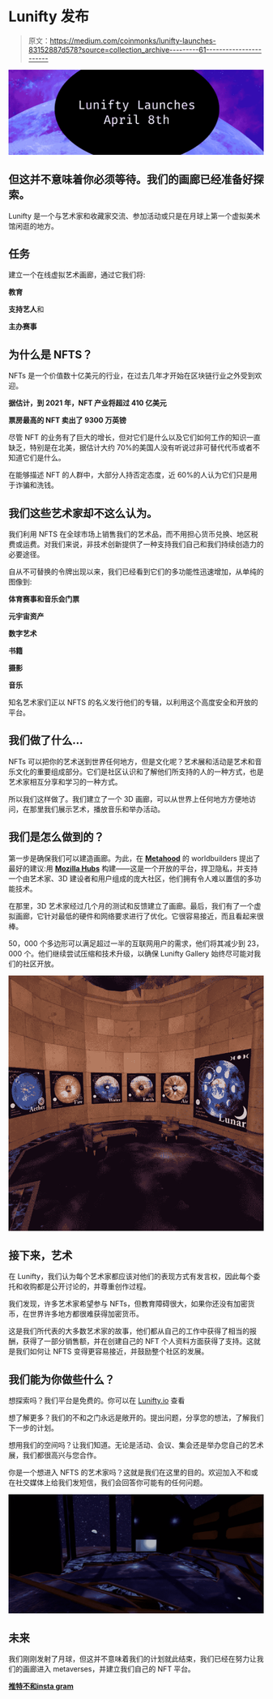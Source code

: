 # Lunifty 发布

> 原文：<https://medium.com/coinmonks/lunifty-launches-83152887d578?source=collection_archive---------61----------------------->

![](img/e80aeb47203103466071353e5916a7aa.png)

## 但这并不意味着你必须等待。我们的画廊已经准备好探索。

Lunifty 是一个与艺术家和收藏家交流、参加活动或只是在月球上第一个虚拟美术馆闲逛的地方。

## 任务

建立一个在线虚拟艺术画廊，通过它我们将:

**教育**

**支持艺人**和

**主办赛事**

## 为什么是 NFTS？

NFTs 是一个价值数十亿美元的行业，在过去几年才开始在区块链行业之外受到欢迎。

**据估计，到 2021 年，NFT 产业将超过 410 亿美元**

**票房最高的 NFT 卖出了 9300 万英镑**

尽管 NFT 的业务有了巨大的增长，但对它们是什么以及它们如何工作的知识一直缺乏，特别是在北美，据估计大约 70%的美国人没有听说过非可替代代币或者不知道它们是什么。

在能够描述 NFT 的人群中，大部分人持否定态度，近 60%的人认为它们只是用于诈骗和洗钱。

## 我们这些艺术家却不这么认为。

我们利用 NFTS 在全球市场上销售我们的艺术品，而不用担心货币兑换、地区税费或运费。对我们来说，非技术创新提供了一种支持我们自己和我们持续创造力的必要途径。

自从不可替换的令牌出现以来，我们已经看到它们的多功能性迅速增加，从单纯的图像到:

**体育赛事和音乐会门票**

**元宇宙资产**

**数字艺术**

**书籍**

**摄影**

**音乐**

知名艺术家们正以 NFTS 的名义发行他们的专辑，以利用这个高度安全和开放的平台。

## **我们做了什么…**

NFTs 可以把你的艺术送到世界任何地方，但是文化呢？艺术展和活动是艺术和音乐文化的重要组成部分。它们是社区认识和了解他们所支持的人的一种方式，也是艺术家相互分享和学习的一种方式。

所以我们这样做了。我们建立了一个 3D 画廊，可以从世界上任何地方方便地访问，在那里我们展示艺术，播放音乐和举办活动。

## 我们是怎么做到的？

第一步是确保我们可以建造画廊。为此，在 [**Metahood**](http://metahood.ca/) 的 worldbuilders 提出了最好的建议:用 [**Mozilla Hubs**](https://hubs.mozilla.com/) 构建——这是一个开放的平台，捍卫隐私，并支持一个由艺术家、3D 建设者和用户组成的庞大社区，他们拥有令人难以置信的多功能技术。

在那里，3D 艺术家经过几个月的测试和反馈建立了画廊。最后，我们有了一个虚拟画廊，它针对最低的硬件和网络要求进行了优化。它很容易接近，而且看起来很棒。

50，000 个多边形可以满足超过一半的互联网用户的需求，他们将其减少到 23，000 个。他们继续尝试压缩和技术升级，以确保 Lunifty Gallery 始终尽可能对我们的社区开放。

![](img/b11aca3c59bd1b42aa922d149c0b4729.png)

## 接下来，艺术

在 Lunifty，我们认为每个艺术家都应该对他们的表现方式有发言权，因此每个委托和收购都是公开讨论的，并尊重创作过程。

我们发现，许多艺术家希望参与 NFTs，但教育障碍很大，如果你还没有加密货币，在世界许多地方都很难获得加密货币。

这是我们所代表的大多数艺术家的故事，他们都从自己的工作中获得了相当的报酬，获得了一部分销售额，并在创建自己的 NFT 个人资料方面获得了支持。这就是我们如何让 NFTS 变得更容易接近，并鼓励整个社区的发展。

## 我们能为你做些什么？

想探索吗？我们平台是免费的。你可以在 [Lunifty.io](http://www.lunifty.io/#page-welcome) 查看

想了解更多？我们的不和之门永远是敞开的。提出问题，分享您的想法，了解我们下一步的计划。

想用我们的空间吗？让我们知道。无论是活动、会议、集会还是举办您自己的艺术展，我们都很高兴与您合作。

你是一个想进入 NFTS 的艺术家吗？这就是我们在这里的目的。欢迎加入不和或在社交媒体上给我们发短信，我们会回答你可能有的任何问题。

![](img/166743ce26d70a6b15d0a4cf14910815.png)

## 未来

我们刚刚发射了月球，但这并不意味着我们的计划就此结束，我们已经在努力让我们的画廊进入 metaverses，并建立我们自己的 NFT 平台。

[**推特**](https://twitter.com/lunifty)[**不和**](https://discord.gg/PT3AYre37J)[**insta gram**](https://www.instagram.com/luniftyart/)